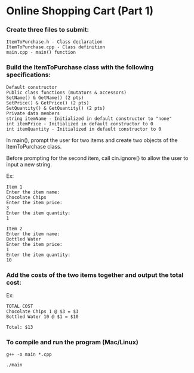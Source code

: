 # Online Shopping Cart (Part 1)

### Create three files to submit:

```
ItemToPurchase.h - Class declaration
ItemToPurchase.cpp - Class definition
main.cpp - main() function
```
### Build the ItemToPurchase class with the following specifications:

```
Default constructor
Public class functions (mutators & accessors)
SetName() & GetName() (2 pts)
SetPrice() & GetPrice() (2 pts)
SetQuantity() & GetQuantity() (2 pts)
Private data members
string itemName - Initialized in default constructor to "none"
int itemPrice - Initialized in default constructor to 0
int itemQuantity - Initialized in default constructor to 0
```

In main(), prompt the user for two items and create two objects of the
ItemToPurchase class. 

Before prompting for the second item, call cin.ignore() to allow the user to input a new string.

Ex:

```
Item 1
Enter the item name:
Chocolate Chips
Enter the item price:
3
Enter the item quantity:
1
```

```
Item 2
Enter the item name:
Bottled Water
Enter the item price:
1
Enter the item quantity:
10
```

### Add the costs of the two items together and output the total cost:

Ex:

```
TOTAL COST
Chocolate Chips 1 @ $3 = $3
Bottled Water 10 @ $1 = $10

Total: $13
```

### To compile and run the program (Mac/Linux)

`g++ -o main *.cpp`

`./main`